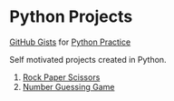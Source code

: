 # Python Projects

[GitHub Gists](https://gist.github.com/vikramtalware) for [Python Practice](https://www.practicepython.org/)

Self motivated projects created in Python.

1. [Rock Paper Scissors](https://github.com/vikramtalware/Python/blob/master/RockPaperScissors)
2. [Number Guessing Game](https://github.com/vikramtalware/Python/tree/master/Guessing%20Game)
